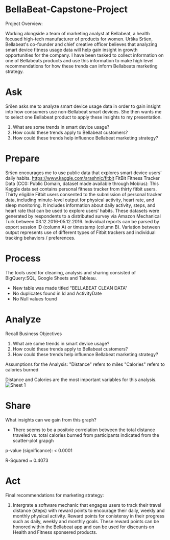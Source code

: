 # BellaBeat-Capstone-Project
Project Overview:

Working alongside a team of marketing analyst at Bellabeat, a health focused high-tech manufacturer of products for women. Urška Sršen, Bellabeat's co-founder and chief creative officer believes that analyzing smart device fitness usage data will help gain insight in growth opportunities for the company. I have been tasked to collect information on one of Bellabeats products and use this information to make high level recommendations for how these trends can inform Bellabeats marketing strategy.
# Ask
Sršen asks me to analyze smart device usage data in order to gain insight into how consumers use non-Bellabeat smart
devices. She then wants me to select one Bellabeat product to apply these insights to my presentation.
1. What are some trends in smart device usage?
2. How could these trends apply to Bellabeat customers?
3. How could these trends help influence Bellabeat marketing strategy?
# Prepare
Sršen encourages me to use public data that explores smart device users’ daily habits.
https://www.kaggle.com/arashnic/fitbit FitBit Fitness Tracker Data (CC0: Public Domain, dataset made available through Mobius): This Kaggle data set
contains personal fitness tracker from thirty fitbit users. Thirty eligible Fitbit users consented to the submission of
personal tracker data, including minute-level output for physical activity, heart rate, and sleep monitoring. It includes
information about daily activity, steps, and heart rate that can be used to explore users’ habits.
These datasets were generated by respondents to a distributed survey via Amazon Mechanical Turk between 03.12.2016-05.12.2016. Individual reports can be parsed by export session ID (column A) or timestamp (column B).  Variation between output represents use of different types of Fitbit trackers and individual tracking behaviors / preferences.
# Process
The tools used for cleaning, analysis and sharing consisted of BigQuery:SQL, Google Sheets and Tableau.
* New table was made titled "BELLABEAT CLEAN DATA"
* No duplicates found in Id and ActivityDate
* No Null values found
# Analyze
Recall Business Objectives
1. What are some trends in smart device usage?
2. How could these trends apply to Bellabeat customers?
3. How could these trends help influence Bellabeat marketing strategy?

Assumptions for the Analysis:
"Distance" refers to miles
"Calories" refers to calories burned

Distance and Calories are the most important variables for this analysis. 
![Sheet 1](https://user-images.githubusercontent.com/115740059/202819654-876d9e94-1159-47b5-a303-8387a8fbcda2.png)

# Share

What insights can we gain from this graph?

* There seems to be a positvie correlation between the total distance traveled vs. total calories burned from participants indicated from the scatter-plot grapgh 

p-value (significance):	< 0.0001

R-Squared ≈ 0.4073

# Act

Final recommendations for marketing strategy:
1. Intergrate a software mechanic that engages users to track their travel distance (steps) with reward points to encourage their daily, weekly and monthly physical activity. Reward points for conistensy in their progress such as daily, weekly and monthly goals. These reward points can be honored within the Bellabeat app and can be used for discounts on Health and Fitness sponsered products.
